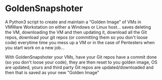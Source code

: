 # GoldenSnapshoter
A Python3 script to create and maintain a “Golden Image” of VMs in VMWare Workstation on either a Windows or Linux host... saves deleting the VM, downloading the VM and then updating it, download all the Git repos, download your git repos (or committing them so you don't loose code) everytime time you mess up a VM or in the case of Pentesters when you start work on a new job...

With GoldenSnapshoter your VMs, have your Git repos have a commit done (so you don't loose your code), they are then reset to you golden image, OS are updated, yours and third party Git repos are updated/downloaded and then that is saved as your new "Golden Image" 
